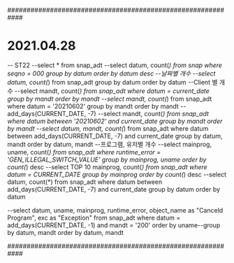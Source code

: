 ############################################################
# 2021.04.28

-- ST22
--select * from snap_adt
--select datum, count(*) from snap where seqno = 000 group by datum order by datum desc
--날짜별 개수
--select datum, count(*) from snap_adt group by datum order by datum
--Client 별 개수
--select mandt, count(*) from snap_adt where datum = current_date group by mandt order by mandt
--select mandt, count(*) from snap_adt where datum = '20210602' group by mandt order by mandt -- add_days(CURRENT_DATE, -7)
--select mandt, count(*) from snap_adt where datum between '20210602' and current_date group by mandt order by mandt
--select datum, mandt, count(*) from snap_adt where datum between add_days(CURRENT_DATE, -7) and current_date group by datum, mandt order by datum, mandt
--프로그램, 유저별 개수
--select mainprog, uname, count(*) from snap_adt where runtime_error = 'GEN_ILLEGAL_SWITCH_VALUE' group by mainprog, uname order by count(*) desc
--select TOP 10 mainprog, count(*) from snap_adt where datum = CURRENT_DATE group by mainprog order by count(*) desc
--select datum, count(*) from snap_adt where datum between add_days(CURRENT_DATE, -7) and current_date group by datum order by datum

--select datum, uname, mainprog, runtime_error, object_name as "Canceld Program", exc as "Exception" from snap_adt where datum = add_days(CURRENT_DATE, -1) and mandt = '200' order by uname--group by datum, mandt order by datum, mandt

############################################################

